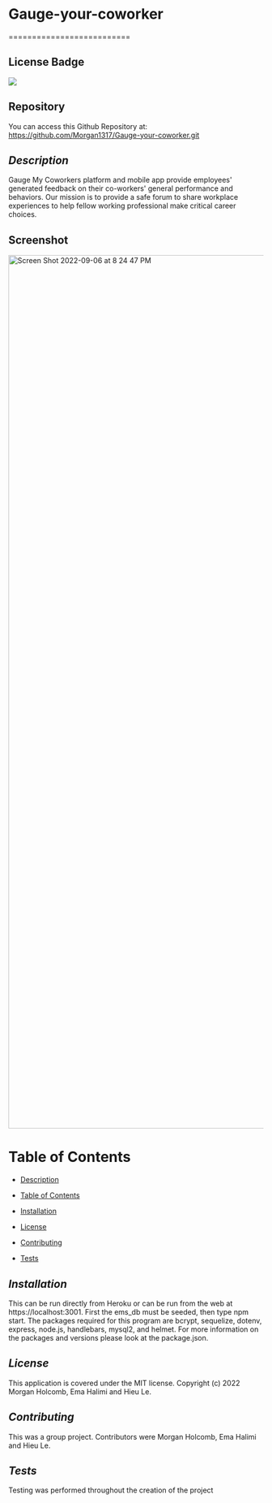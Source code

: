 # Gauge-your-coworker

==========================

## License Badge

![](https://img.shields.io/badge/license-MIT-blue)

## Repository

You can access this Github Repository at: https://github.com/Morgan1317/Gauge-your-coworker.git

## _Description_

Gauge My Coworkers platform and mobile app provide employees' generated feedback on their co-workers' general performance and behaviors. Our mission is to provide a safe forum to share workplace experiences to help fellow working professional make critical career choices.

## Screenshot

<img width="1721" alt="Screen Shot 2022-09-06 at 8 24 47 PM" src="https://user-images.githubusercontent.com/103079401/188768331-981dd473-9144-4164-8691-76b14fc08a45.png">


# Table of Contents

- [Description](#description)

* [Table of Contents](#table-of-contents)

- [Installation](#installation)

* [License](#license)

- [Contributing](#contributing)

* [Tests](#tests)

## _Installation_

This can be run directly from Heroku or can be run from the web at https://localhost:3001. First the ems_db must be seeded, then type npm start.
The packages required for this program are bcrypt, sequelize, dotenv, express, node.js, handlebars, mysql2, and helmet. For more information on the packages and versions please look at the package.json.

## _License_

This application is covered under the MIT license. Copyright (c) 2022 Morgan Holcomb, Ema Halimi and Hieu Le.

## _Contributing_

This was a group project. Contributors were Morgan Holcomb, Ema Halimi and Hieu Le.

## _Tests_

Testing was performed throughout the creation of the project
